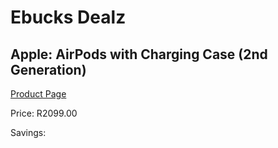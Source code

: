 
# Ebucks Dealz
## Apple: AirPods with Charging Case (2nd Generation)
[Product Page](https://www.ebucks.com/web/shop/productSelected.do?prodId=496817962&catId=1203379960)

Price: R2099.00

Savings: 


	